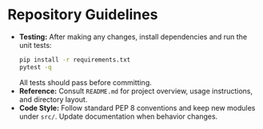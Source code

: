 # Repository Guidelines

- **Testing:** After making any changes, install dependencies and run the unit tests:
  ```bash
  pip install -r requirements.txt
  pytest -q
  ```
  All tests should pass before committing.
- **Reference:** Consult `README.md` for project overview, usage instructions, and directory layout.
- **Code Style:** Follow standard PEP 8 conventions and keep new modules under `src/`. Update documentation when behavior changes.
